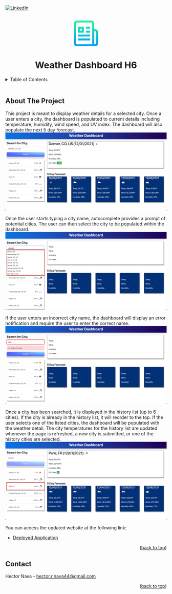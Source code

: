 <div id="top"></div>

[![LinkedIn][linkedin-shield]][linkedin-url]

<!-- Project Logo -->
<br/>
<div align="center">
    <img src="./assets/img/readmelogo.png" alt="Logo" width="80" height="80">
    <h1 align="center">Weather Dashboard H6</h1>
</div>

<!-- Table of Contents -->
<details>
    <summary>Table of Contents</summary>
    <ol>
        <li><a href="#about-the-project">About The Project</a></li>
        <li><a href="#contact">Contact</a></li>
    </ol>
</details>
<br/>

## About The Project
This project is meant to display weather details for a selected city. Once a user enters a city, the dashboard is populated to current details including temperature, humidity, wind speed, and UV index. The dashboard will also populate the next 5 day forecast.
![Primary][primary-screenshot]

Once the user starts typing a city name, autocomplete provides a prompt of potential cities. The user can then select the city to be populated within the dashboard.
![AutoComplete][autocomplete-screenshot]

If the user enters an incorrect city name, the dashboard will display an error notification and require the user to enter the correct name.
![Error][error-screenshot]

Once a city has been searched, it is displayed in the history list (up to 6 cities). If the city is already in the history list, it will reorder to the top. If the user selects one of the listed cities, the dashboard will be populated with the weather detail. The city temperatures for the history list are updated whenever the page is refreshed, a new city is submitted, or one of the history cities are selected.
![History][history-screenshot]

You can access the updated website at the following link:
* [Deployed Application](https://hnava47.github.io/WeatherDashboardH6/)

<p align="right">(<a href="#top">back to top</a>)</p>

## Contact
Hector Nava - hector.r.nava44@gmail.com

<p align="right">(<a href="#top">back to top</a>)</p>

<!-- MARKDOWN LINKS & IMAGES -->
[history-screenshot]: ./assets/img/history-screenshot.png
[error-screenshot]: ./assets/img/error-screenshot.png
[autocomplete-screenshot]: ./assets/img/autocomplete-screenshot.png
[primary-screenshot]: ./assets/img/primary-screenshot.png
[linkedin-shield]: https://img.shields.io/badge/-LinkedIn-black.svg?style=for-the-badge&logo=linkedin&colorB=555
[linkedin-url]: https://linkedin.com/in/hector-nava-mba
